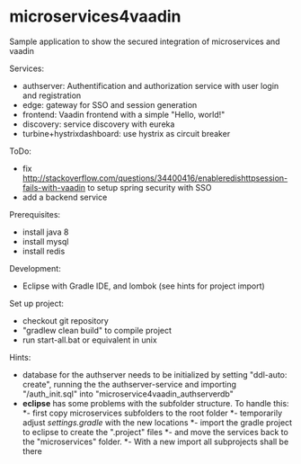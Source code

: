 # microservices4vaadin
Sample application to show the secured integration of microservices and vaadin

Services:
* authserver: Authentification and authorization service with user login and registration
* edge: gateway for SSO and session generation
* frontend: Vaadin frontend with a simple "Hello, world!"
* discovery: service discovery with eureka
* turbine+hystrixdashboard: use hystrix as circuit breaker

ToDo:
* fix http://stackoverflow.com/questions/34400416/enableredishttpsession-fails-with-vaadin to setup spring security with SSO
* add a backend service

Prerequisites:
* install java 8
* install mysql
* install redis

Development:
* Eclipse with Gradle IDE, and lombok (see hints for project import)

Set up project:
* checkout git repository
* "gradlew clean build" to compile project
* run start-all.bat or equivalent in unix

Hints:
* database for the authserver needs to be initialized by setting "ddl-auto: create", running the the authserver-service and importing "/auth_init.sql" into "microservice4vaadin_authserverdb"
* **eclipse** has some problems with the subfolder structure. To handle this:
*- first copy microservices subfolders to the root folder
*- temporarily adjust *settings.gradle* with the new locations
*- import the gradle project to eclipse to create the ".project" files
*- and move the services back to the "microservices" folder.
*- With a new import all subprojects shall be there
